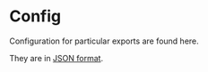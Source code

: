 # Config

Configuration for particular exports are found here.

They are in [JSON format](https://en.wikipedia.org/wiki/JSON#Syntax).
